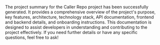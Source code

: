The project summary for the Caller Repo project has been successfully generated. It provides a comprehensive overview of the project's purpose, key features, architecture, technology stack, API documentation, frontend and backend details, and onboarding instructions. This documentation is designed to assist developers in understanding and contributing to the project effectively. If you need further details or have any specific questions, feel free to ask!
